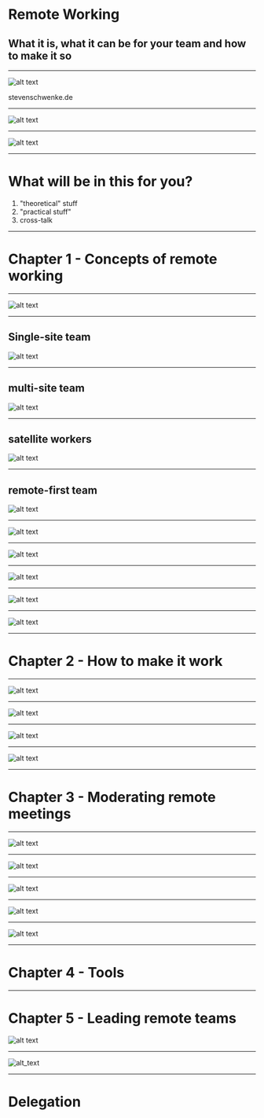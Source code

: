 <!-- Chapter 00 -->
# Remote Working
## What it is, what it can be for your team and how to make it so

---
![alt text](steven5.jpg)

stevenschwenke.de

---
![alt text](commutingToWolfsburg.png)

---

![alt text](vpl2016.png)

---

# What will be in this for you?
1. "theoretical" stuff
1. "practical stuff"
1. cross-talk
 
---

# Chapter 1 - Concepts of remote working

---

![alt text](someDefinitions.png)

---

## Single-site team
![alt text](singleSideTeam.png)

---

## multi-site team
![alt text](multiSideTeam.png)

---

## satellite workers
![alt text](satelliteWorkers.png)

---

## remote-first team
![alt text](remoteFirstTeam.png)

---

![alt text](futureIsAlreadyHere.png)

---

![alt text](noSilverBullet.png)

---

![alt text](remoteWorkingHasToBeLearned.png)

---

![alt text](reputation.png)

---

![alt text](whatWillYouMakeOfThis.png)

---

# Chapter 2 - How to make it work

---

![alt text](contextOfRemoteWorking.png)

---


![alt text](prepareYourself.jpg)

---

![alt text](contextOfRemoteWorking.png)

---

![alt text](contextOfRemoteWorkingInBusiness.png)

---

# Chapter 3 - Moderating remote meetings

---

![alt text](phasesOfAMeeting.png)

---

![alt text](meetingBefore.png)

---

![alt text](meetingDuring.png)

---

![alt text](meetingAfter.png)

---

![alt text](locationsLayout.png)

---

# Chapter 4 - Tools

---

# Chapter 5 - Leading remote teams
![alt text](1280px-Bell_X-1_46-062_(in_flight).jpg)

---

![alt_text](trustEquation.png)

---

# Delegation